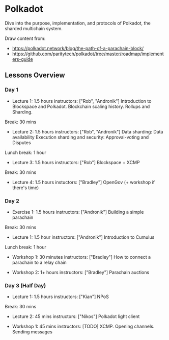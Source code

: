 # Polkadot

Dive into the purpose, implementation, and protocols of Polkadot, the sharded multichain system.

Draw content from:

- https://polkadot.network/blog/the-path-of-a-parachain-block/
- https://github.com/paritytech/polkadot/tree/master/roadmap/implementers-guide

## Lessons Overview

### Day 1

- Lecture 1: 1.5 hours
  instructors: ["Rob", "Andronik"]
  Introduction to Blockspace and Polkadot.
  Blockchain scaling history. Rollups and Sharding.

Break: 30 mins

- Lecture 2: 1.5 hours
  instructors: ["Rob", "Andronik"]
  Data sharding: Data availability
  Execution sharding and security: Approval-voting and Disputes

Lunch break: 1 hour

- Lecture 3: 1.5 hours
  instructors: ["Rob"]
  Blockspace + XCMP

Break: 30 mins

- Lecture 4: 1.5 hours
  instuctors: ["Bradley"]
  OpenGov (+ workshop if there's time)

### Day 2

- Exercise 1: 1.5 hours
  instructors: ["Andronik"]
  Building a simple parachain

Break: 30 mins

- Lecture 1: 1.5 hour
  instructors: ["Andronik"]
  Introduction to Cumulus

Lunch break: 1 hour

- Workshop 1: 30 minutes
  instructors: ["Bradley"]
  How to connect a parachain to a relay chain

- Workshop 2: 1+ hours
  instructors: ["Bradley"]
  Parachain auctions

### Day 3 (Half Day)

- Lecture 1: 1.5 hours
  instructors: ["Kian"]
  NPoS

Break: 30 mins

- Lecture 2: 45 mins
  instructors: ["Nikos"]
  Polkadot light client

- Workshop 1: 45 mins
  instructors: [TODO]
  XCMP. Opening channels. Sending messages
